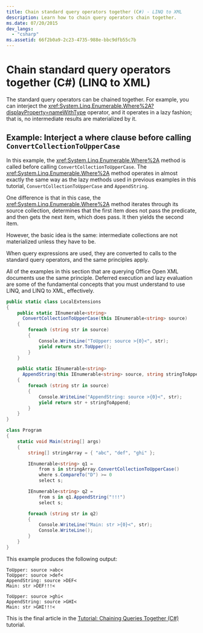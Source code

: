 ```yaml
---
title: Chain standard query operators together (C#) - LINQ to XML
description: Learn how to chain query operators chain together.
ms.date: 07/20/2015
dev_langs:
  - "csharp"
ms.assetid: 66f2b0a9-2c23-4735-988e-bbc9dfb55c7b
---
```


# Chain standard query operators together (C#) (LINQ to XML)

The standard query operators can be chained together. For example, you can interject the <xref:System.Linq.Enumerable.Where%2A?displayProperty=nameWithType> operator, and it operates in a lazy fashion; that is, no intermediate results are materialized by it.

## Example: Interject a where clause before calling `ConvertCollectionToUpperCase`

In this example, the <xref:System.Linq.Enumerable.Where%2A> method is called before calling `ConvertCollectionToUpperCase`. The <xref:System.Linq.Enumerable.Where%2A> method operates in almost exactly the same way as the lazy methods used in previous examples in this tutorial, `ConvertCollectionToUpperCase` and `AppendString`.

One difference is that in this case, the <xref:System.Linq.Enumerable.Where%2A> method iterates through its source collection, determines that the first item does not pass the predicate, and then gets the next item, which does pass. It then yields the second item.

However, the basic idea is the same: intermediate collections are not materialized unless they have to be.

When query expressions are used, they are converted to calls to the standard query operators, and the same principles apply.

All of the examples in this section that are querying Office Open XML documents use the same principle. Deferred execution and lazy evaluation are some of the fundamental concepts that you must understand to use LINQ, and LINQ to XML, effectively.

```csharp
public static class LocalExtensions
{
    public static IEnumerable<string>
      ConvertCollectionToUpperCase(this IEnumerable<string> source)
    {
        foreach (string str in source)
        {
            Console.WriteLine("ToUpper: source >{0}<", str);
            yield return str.ToUpper();
        }
    }

    public static IEnumerable<string>
      AppendString(this IEnumerable<string> source, string stringToAppend)
    {
        foreach (string str in source)
        {
            Console.WriteLine("AppendString: source >{0}<", str);
            yield return str + stringToAppend;
        }
    }
}

class Program
{
    static void Main(string[] args)
    {
        string[] stringArray = { "abc", "def", "ghi" };

        IEnumerable<string> q1 =
            from s in stringArray.ConvertCollectionToUpperCase()
            where s.CompareTo("D") >= 0
            select s;

        IEnumerable<string> q2 =
            from s in q1.AppendString("!!!")
            select s;

        foreach (string str in q2)
        {
            Console.WriteLine("Main: str >{0}<", str);
            Console.WriteLine();
        }
    }
}
```

This example produces the following output:

```output
ToUpper: source >abc<
ToUpper: source >def<
AppendString: source >DEF<
Main: str >DEF!!!<

ToUpper: source >ghi<
AppendString: source >GHI<
Main: str >GHI!!!<
```

This is the final article in the [Tutorial: Chaining Queries Together (C#)](chain-queries-example.md) tutorial.
